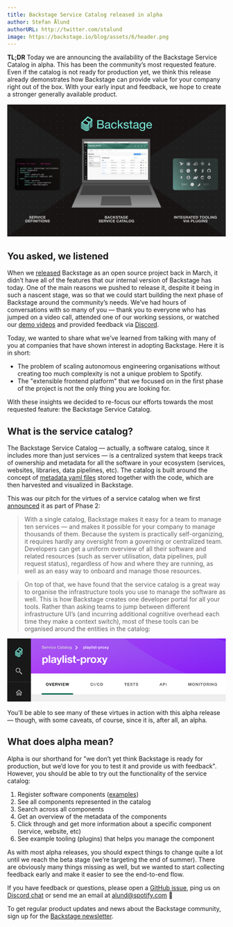```yaml
---
title: Backstage Service Catalog released in alpha
author: Stefan Ålund
authorURL: http://twitter.com/stalund
image: https://backstage.io/blog/assets/6/header.png
---
```


**TL;DR** Today we are announcing the availability of the Backstage Service Catalog in alpha. This has been the community’s most requested feature. Even if the catalog is not ready for production yet, we think this release already demonstrates how Backstage can provide value for your company right out of the box. With your early input and feedback, we hope to create a stronger generally available product.

![img](assets/6/header.png)

<!--truncate-->

## You asked, we listened

When we [released](https://backstage.io/blog/2020/03/16/announcing-backstage) Backstage as an open source project back in March, it didn’t have all of the features that our internal version of Backstage has today. One of the main reasons we pushed to release it, despite it being in such a nascent stage, was so that we could start building the next phase of Backstage around the community’s needs. We’ve had hours of conversations with so many of you — thank you to everyone who has jumped on a video call, attended one of our working sessions, or watched our [demo videos](https://backstage.io/demos) and provided feedback via [Discord](https://discord.com/invite/MUpMjP2).

Today, we wanted to share what we’ve learned from talking with many of you at companies that have shown interest in adopting Backstage. Here it is in short:

- The problem of scaling autonomous engineering organisations without creating too much complexity is not a unique problem to Spotify.
- The "extensible frontend platform" that we focused on in the first phase of the project is not the only thing you are looking for.

With these insights we decided to re-focus our efforts towards the most requested feature: the Backstage Service Catalog.

## What is the service catalog?

The Backstage Service Catalog — actually, a software catalog, since it includes more than just services — is a centralized system that keeps track of ownership and metadata for all the software in your ecosystem (services, websites, libraries, data pipelines, etc). The catalog is built around the concept of [metadata yaml files](/docs/architecture-decisions/adrs-adr002) stored together with the code, which are then harvested and visualized in Backstage.

This was our pitch for the virtues of a service catalog when we first [announced](https://backstage.io/blog/2020/05/22/phase-2-service-catalog) it as part of Phase 2:

> With a single catalog, Backstage makes it easy for a team to manage ten services — and makes it possible for your company to manage thousands of them. Because the system is practically self-organizing, it requires hardly any oversight from a governing or centralized team. Developers can get a uniform overview of all their software and related resources (such as server utilisation, data pipelines, pull request status), regardless of how and where they are running, as well as an easy way to onboard and manage those resources.

> On top of that, we have found that the service catalog is a great way to organise the infrastructure tools you use to manage the software as well. This is how Backstage creates one developer portal for all your tools. Rather than asking teams to jump between different infrastructure UI’s (and incurring additional cognitive overhead each time they make a context switch), most of these tools can be organised around the entities in the catalog:

![img](assets/20-05-20/tabs.png)

You’ll be able to see many of these virtues in action with this alpha release — though, with some caveats, of course, since it is, after all, an alpha.

## What does alpha mean?

Alpha is our shorthand for "we don’t yet think Backstage is ready for production, but we’d love for you to test it and provide us with feedback". However, you should be able to try out the functionality of the service catalog:

1. Register software components ([examples](https://github.com/spotify/backstage/tree/master/packages/catalog-model/examples))
2. See all components represented in the catalog
3. Search across all components
4. Get an overview of the metadata of the components
5. Click through and get more information about a specific component (service, website, etc)
6. See example tooling (plugins) that helps you manage the component

As with most alpha releases, you should expect things to change quite a lot until we reach the beta stage (we’re targeting the end of summer). There are obviously many things missing as well, but we wanted to start collecting feedback early and make it easier to see the end-to-end flow.

If you have feedback or questions, please open a [GitHub issue](https://github.com/spotify/backstage/issues), ping us on [Discord chat](https://discord.gg/EBHEGzX) or send me an email at [alund@spotify.com](mailto:alund@spotify.com) 🙏

To get regular product updates and news about the Backstage community, sign up for the [Backstage newsletter](https://mailchi.mp/spotify/backstage-community).
